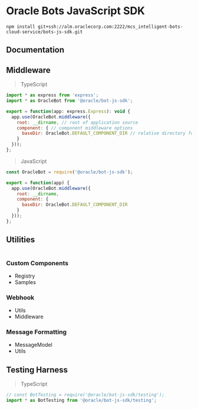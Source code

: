 # Oracle Bots JavaScript SDK

```
npm install git+ssh://alm.oraclecorp.com:2222/mcs_intelligent-bots-cloud-service/bots-js-sdk.git
```

## Documentation

## Middleware

> TypeScript
```javascript
import * as express from 'express';
import * as OracleBot from '@oracle/bot-js-sdk';

export = function(app: express.Express): void {
  app.use(OracleBot.middleware({
    root: __dirname, // root of application source
    component: { // component middleware options
      baseDir: OracleBot.DEFAULT_COMPONENT_DIR // relative directory for components in source
    }
  }));
};
```

> JavaScript 
```javascript
const OracleBot = require('@oracle/bot-js-sdk');

export = function(app) {
  app.use(OracleBot.middleware({
    root: __dirname,
    component: {
      baseDir: OracleBot.DEFAULT_COMPONENT_DIR
    }
  }));
};
```

## Utilities

```javascript

```

### Custom Components
- Registry
- Samples

### Webhook
- Utils
- Middleware

### Message Formatting
- MessageModel
- Utils

## Testing Harness

> TypeScript
```javascript
// const BotTesting = require('@oracle/bot-js-sdk/testing');
import * as BotTesting from '@oracle/bot-js-sdk/testing';

```
